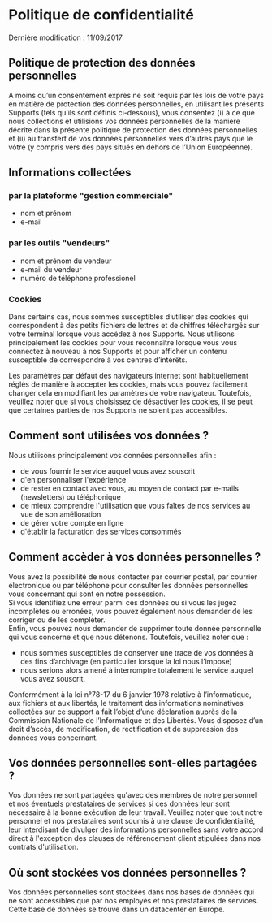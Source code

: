 # Politique de confidentialité

Dernière modification : 11/09/2017

## Politique de protection des données personnelles

A moins qu’un consentement exprès ne soit requis par les lois de votre pays en matière de protection des données personnelles, en utilisant les présents Supports (tels qu’ils sont définis ci-dessous), vous consentez (i) à ce que nous collections et utilisions vos données personnelles de la manière décrite dans la présente politique de protection des données personnelles et (ii) au transfert de vos données personnelles vers d’autres pays que le vôtre (y compris vers des pays situés en dehors de l’Union Européenne).

## Informations collectées

### par la plateforme "gestion commerciale"

*   nom et prénom
*   e-mail

### par les outils "vendeurs"

*   nom et prénom du vendeur
*   e-mail du vendeur
*   numéro de téléphone professionel

### Cookies

Dans certains cas, nous sommes susceptibles d’utiliser des cookies qui correspondent à des petits fichiers de lettres et de chiffres téléchargés sur votre terminal lorsque vous accédez à nos Supports. Nous utilisons principalement les cookies pour vous reconnaître lorsque vous vous connectez à nouveau à nos Supports et pour afficher un contenu susceptible de correspondre à vos centres d’intérêts.

Les paramètres par défaut des navigateurs internet sont habituellement réglés de manière à accepter les cookies, mais vous pouvez facilement changer cela en modifiant les paramètres de votre navigateur. Toutefois, veuillez noter que si vous choisissez de désactiver les cookies, il se peut que certaines parties de nos Supports ne soient pas accessibles.

## Comment sont utilisées vos données ?

Nous utilisons principalement vos données personnelles afin :

*   de vous fournir le service auquel vous avez souscrit
*   d'en personnaliser l'expérience
*   de rester en contact avec vous, au moyen de contact par e-mails (newsletters) ou téléphonique
*   de mieux comprendre l'utilisation que vous faîtes de nos services au vue de son amélioration
*   de gérer votre compte en ligne
*   d'établir la facturation des services consommés

## Comment accèder à vos données personnelles ?

Vous avez la possibilité de nous contacter par courrier postal, par courrier électronique ou par téléphone pour consulter les données personnelles vous concernant qui sont en notre possession.  
Si vous identifiez une erreur parmi ces données ou si vous les jugez incomplètes ou erronées, vous pouvez également nous demander de les corriger ou de les compléter.  
Enfin, vous pouvez nous demander de supprimer toute donnée personnelle qui vous concerne et que nous détenons. Toutefois, veuillez noter que :

*   nous sommes susceptibles de conserver une trace de vos données à des fins d’archivage (en particulier lorsque la loi nous l’impose)
*   nous serions alors amené à interromptre totalement le service auquel vous avez souscrit.

Conformément à la loi n°78-17 du 6 janvier 1978 relative à l’informatique, aux fichiers et aux libertés, le traitement des informations nominatives collectées sur ce support a fait l’objet d’une déclaration auprès de la Commission Nationale de l’Informatique et des Libertés. Vous disposez d’un droit d’accès, de modification, de rectification et de suppression des données vous concernant.

## Vos données personnelles sont-elles partagées ?

Vos données ne sont partagées qu'avec des membres de notre personnel et nos éventuels prestataires de services si ces données leur sont nécessaire à la bonne exécution de leur travail. Veuillez noter que tout notre personnel et nos prestataires sont soumis à une clause de confidentialité, leur interdisant de divulger des informations personnelles sans votre accord direct à l'exception des clauses de référencement client stipulées dans nos contrats d'utilisation.

## Où sont stockées vos données personnelles ?

Vos données personnelles sont stockées dans nos bases de données qui ne sont accessibles que par nos employés et nos prestataires de services. Cette base de données se trouve dans un datacenter en Europe.
